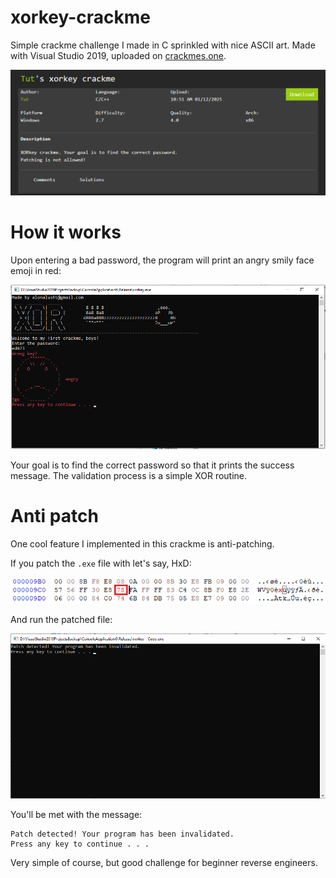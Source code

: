 # xorkey-crackme
Simple crackme challenge I made in C sprinkled with nice ASCII art. Made with Visual Studio 2019, uploaded on [crackmes.one](https://crackmes.one/crackme/67839eb34d850ac5f7dc50bd).

![crackmes.one post](crackmesone-post.png)

# How it works

Upon entering a bad password, the program will print an angry smily face emoji in red:

![program example](overview.png)

Your goal is to find the correct password so that it prints the success message. The validation process is a simple XOR routine.

# Anti patch

One cool feature I implemented in this crackme is anti-patching.

If you patch the `.exe` file with let's say, HxD:

![patching with HxD](patch.png)

And run the patched file:

![running the patched file](invalidation.png)

You'll be met with the message: 

```
Patch detected! Your program has been invalidated.
Press any key to continue . . .
```

Very simple of course, but good challenge for beginner reverse engineers.

